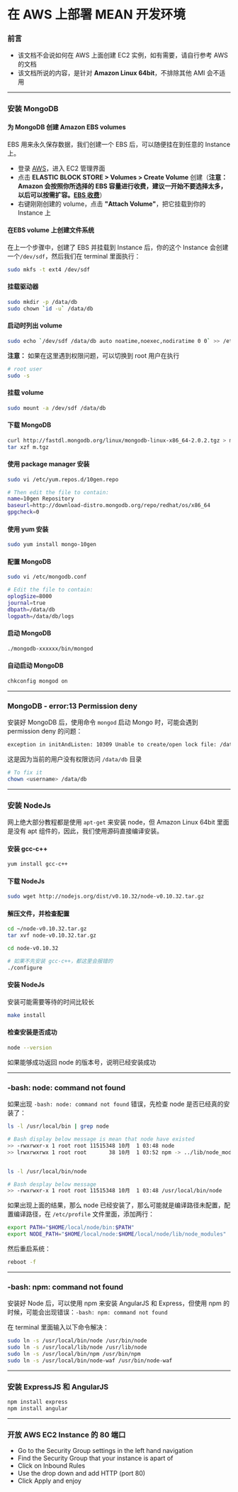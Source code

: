 # 在 AWS 上部署 MEAN 开发环境

### 前言

 - 该文档不会说如何在 AWS 上面创建 EC2 实例，如有需要，请自行参考 AWS 的文档
 - 该文档所说的内容，是针对 **Amazon Linux 64bit**，不排除其他 AMI 会不适用

------

### 安装 MongoDB

#### 为 MongoDB 创建 Amazon EBS volumes

EBS 用来永久保存数据，我们创建一个 EBS 后，可以随便挂在到任意的 Instance 上。

- 登录 [AWS](http://aws.amazon.com/)，进入 EC2 管理界面
- 点击 **ELASTIC BLOCK STORE > Volumes > Create Volume** 创建（**注意：Amazon 会按照你所选择的 EBS 容量进行收费，建议一开始不要选择太多，以后可以按需扩容。[EBS 收费](http://aws.amazon.com/cn/ebs/pricing/)**）
- 右键刚刚创建的 volume，点击 **"Attach Volume"**，把它挂载到你的 Instance 上


#### 在EBS  volume 上创建文件系统

在上一个步骤中，创建了 EBS 并挂载到 Instance 后，你的这个 Instance 会创建一个`/dev/sdf`，然后我们在 terminal 里面执行：

```bash
sudo mkfs -t ext4 /dev/sdf
```

#### 挂载驱动器
```bash
sudo mkdir -p /data/db
sudo chown `id -u` /data/db
```

#### 启动时列出 volume 
```bash
sudo echo `/dev/sdf /data/db auto noatime,noexec,nodiratime 0 0` >> /etc/fstab
```

**注意：** 如果在这里遇到权限问题，可以切换到 root 用户在执行
```bash
# root user
sudo -s
```

#### 挂载 volume
```bash
sudo mount -a /dev/sdf /data/db
```

#### 下载 MongoDB
```bash
curl http://fastdl.mongodb.org/linux/mongodb-linux-x86_64-2.0.2.tgz > m.tgz
tar xzf m.tgz
```

#### 使用 package manager 安装
```bash
sudo vi /etc/yum.repos.d/10gen.repo

# Then edit the file to contain:
name=10gen Repository
baseurl=http://download-distro.mongodb.org/repo/redhat/os/x86_64
gpgcheck=0
```

#### 使用 yum 安装
```bash
sudo yum install mongo-10gen
```

#### 配置 MongoDB
```bash
sudo vi /etc/mongodb.conf

# Edit the file to contain:
oplogSize=8000
journal=true
dbpath=/data/db
logpath=/data/db/logs
```

#### 启动 MongoDB
```bash
./mongodb-xxxxxx/bin/mongod
```

#### 自动启动 MongoDB
```bash
chkconfig mongod on
```

------

### MongoDB - error:13 Permission deny
安装好 MongoDB 后，使用命令 `mongod` 启动 Mongo 时，可能会遇到 permission deny 的问题：

```bash
exception in initAndListen: 10309 Unable to create/open lock file: /data/db/mongod.lock errno:13 Permission denied Is a mongod instance already running?, terminating
```

这是因为当前的用户没有权限访问 `/data/db` 目录

```bash
# To fix it
chown <username> /data/db
```
------

### 安装 NodeJs

网上绝大部分教程都是使用 `apt-get` 来安装 node，但 Amazon Linux 64bit 里面是没有 apt 组件的，因此，我们使用源码直接编译安装。

#### 安装 gcc-c++
```bash
yum install gcc-c++
```

#### 下载 NodeJs
```bash
sudo wget http://nodejs.org/dist/v0.10.32/node-v0.10.32.tar.gz
```

#### 解压文件，并检查配置
```bash
cd ~/node-v0.10.32.tar.gz
tar xvf node-v0.10.32.tar.gz

cd node-v0.10.32

# 如果不先安装 gcc-c++，都这里会报错的
./configure
```

#### 安装 NodeJs
安装可能需要等待的时间比较长
```bash
make install
```

#### 检查安装是否成功
```bash
node --version
```

如果能够成功返回 node 的版本号，说明已经安装成功

------

### -bash: node: command not found

如果出现 `-bash: node: command not found` 错误，先检查 node 是否已经真的安装了：

```bash
ls -l /usr/local/bin | grep node

# Bash display below message is mean that node have existed
>> -rwxrwxr-x 1 root root 11515348 10月  1 03:48 node
>> lrwxrwxrwx 1 root root       38 10月  1 03:52 npm -> ../lib/node_modules/npm/bin/npm-cli.js


ls -l /usr/local/bin/node

# Bash desplay below message
>> -rwxrwxr-x 1 root root 11515348 10月  1 03:48 /usr/local/bin/node
```

如果出现上面的结果，那么 node 已经安装了，那么可能就是编译路径未配置，配置编译路径，在 `/etc/profile` 文件里面，添加两行：

```bash
export PATH="$HOME/local/node/bin:$PATH"
export NODE_PATH="$HOME/local/node:$HOME/local/node/lib/node_modules"
```

然后重启系统：

```bash
reboot -f
```

------

### -bash: npm: command not found

安装好 Node 后，可以使用 npm 来安装 AngularJS 和 Express，但使用 npm 的时候，可能会出现错误：`-bash: npm: command not found`

在 terminal 里面输入以下命令解决：

```bash
sudo ln -s /usr/local/bin/node /usr/bin/node
sudo ln -s /usr/local/lib/node /usr/lib/node
sudo ln -s /usr/local/bin/npm /usr/bin/npm
sudo ln -s /usr/local/bin/node-waf /usr/bin/node-waf
```

------

### 安装 ExpressJS 和 AngularJS

```bash
npm install express
npm install angular
```

------

### 开放 AWS EC2 Instance 的 80 端口

- Go to the Security Group settings in the left hand navigation
- Find the Security Group that your instance is apart of
- Click on Inbound Rules
- Use the drop down and add HTTP (port 80)
- Click Apply and enjoy